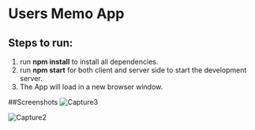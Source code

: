 # Users Memo App

## Steps to run:
1. run <b>npm install</b> to install all dependencies.
2. run <b>npm start</b> for both client and server side to start the development server.
3. The App will load in a new browser window.

##Screenshots
![Capture3](https://user-images.githubusercontent.com/34687415/177001400-55c98504-694a-4f96-bc07-c61dfe211695.JPG)

![Capture2](https://user-images.githubusercontent.com/34687415/177001414-bb38d186-cab3-4389-a816-0ce4b564f13a.JPG)
